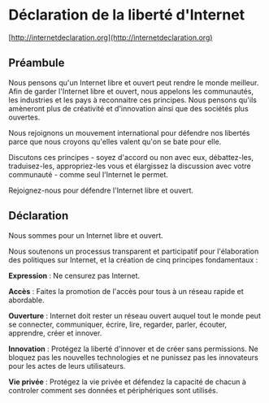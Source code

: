 # Déclaration de la liberté d'Internet

[http://internetdeclaration.org](http://internetdeclaration.org)

## Préambule

Nous pensons qu'un Internet libre et ouvert peut rendre le monde meilleur. Afin de garder l'Internet libre et ouvert, nous appelons les communautés, les industries et les pays à reconnaitre ces principes. Nous pensons qu'ils amèneront plus de créativité et d'innovation ainsi que des sociétés plus ouvertes.

Nous rejoignons un mouvement international pour défendre nos libertés parce que nous croyons qu'elles valent qu'on se bate pour elle.

Discutons ces principes - soyez d'accord ou non avec eux, débattez-les, traduisez-les, appropriez-les vous et élargissez la discussion avec votre communauté - comme seul l'Internet le permet.

Rejoignez-nous pour défendre l'Internet libre et ouvert.

## Déclaration

Nous sommes pour un Internet libre et ouvert.

Nous soutenons un processus transparent et participatif pour l'élaboration des politiques sur Internet, et la création de cinq principes fondamentaux :

**Expression** : Ne censurez pas Internet.

**Accès** : Faites la promotion de l'accès pour tous à un réseau rapide et abordable.

**Ouverture** : Internet doit rester un réseau ouvert auquel tout le monde peut se connecter, communiquer, écrire, lire, regarder, parler, écouter, apprendre, créer et innover.

**Innovation** : Protégez la liberté d'innover et de créer sans permissions. Ne bloquez pas les nouvelles technologies et ne punissez pas les innovateurs pour les actes de leurs utilisateurs.

**Vie privée** : Protégez la vie privée et défendez la capacité de chacun à controler comment ses données et périphériques sont utilisés.
